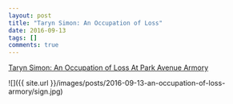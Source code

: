 ```yaml
---
layout: post
title: "Taryn Simon: An Occupation of Loss"
date: 2016-09-13
tags: []
comments: true
---
```

[Taryn Simon: An Occupation of Loss At Park Avenue Armory](https://www.artsy.net/show/park-avenue-armory-taryn-simon-an-occupation-of-loss)

![]({{ site.url }}/images/posts/2016-09-13-an-occupation-of-loss-armory/sign.jpg)

